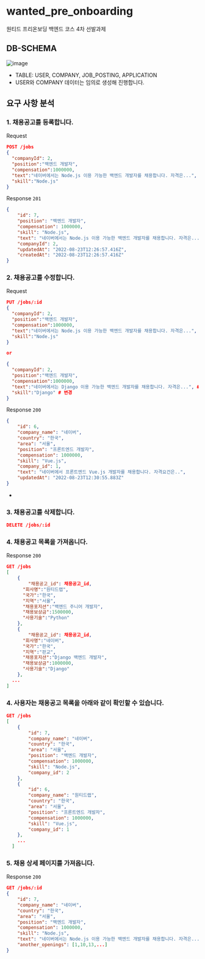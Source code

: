 # wanted_pre_onboarding
원티드 프리온보딩 백엔드 코스 4차 선발과제

## DB-SCHEMA
![image](https://user-images.githubusercontent.com/93569041/186153385-b8875bad-6650-4a6f-82a6-f5cbb2e1abaf.png)

- TABLE: USER, COMPANY, JOB_POSTING, APPLICATION
- USER와 COMPANY 데이터는 임의로 생성해 진행합니다.

## 요구 사항 분석
### 1. **채용공고를 등록합니다.**
Request 

```json
POST /jobs
{
  "companyId": 2,
  "position":"백엔드 개발자",
  "compensation":1000000,
  "text":"네이버에서는 Node.js 이용 가능한 백엔드 개발자를 채용합니다. 자격은...",
  "skill":"Node.js"
}
```

Response `201`

```json
{
    "id": 7,
    "position": "백엔드 개발자",
    "compensation": 1000000,
    "skill": "Node.js",
    "text": "네이버에서는 Node.js 이용 가능한 백엔드 개발자를 채용합니다. 자격은...",
    "companyId": 2,
    "updatedAt": "2022-08-23T12:26:57.416Z",
    "createdAt": "2022-08-23T12:26:57.416Z"
}
```

### 2. **채용공고를 수정합니다.**
Request

```json
PUT /jobs/:id
{
  "companyId": 2,
  "position":"백엔드 개발자",
  "compensation":1000000,
  "text":"네이버에서는 Node.js 이용 가능한 백엔드 개발자를 채용합니다. 자격은...",
  "skill":"Node.js"
}

or

{
  "companyId": 2,
  "position":"백엔드 개발자",
  "compensation":1000000,
  "text":"네이버에서는 Django 이용 가능한 백엔드 개발자를 채용합니다. 자격은...", # 변경
  "skill":"Django" # 변경
}
```

Response `200`

```json
{
    "id": 6,
    "company_name": "네이버",
    "country": "한국",
    "area": "서울",
    "position": "프론트엔드 개발자",
    "compensation": 1000000,
    "skill": "Vue.js",
    "company_id": 1,
    "text": "네이버에서 프론트엔드 Vue.js 개발자를 채용합니다. 자격요건은..",
    "updatedAt": "2022-08-23T12:30:55.883Z"
}
```
- 
### 3. **채용공고를 삭제합니다.**
```json
DELETE /jobs/:id
```
### 4. **채용공고 목록을 가져옵니다.**
Response `200`

```json
GET /jobs
[
	{
		"채용공고_id": 채용공고_id,
	  "회사명":"원티드랩",
	  "국가":"한국",
	  "지역":"서울",
	  "채용포지션":"백엔드 주니어 개발자",
	  "채용보상금":1500000,
	  "사용기술":"Python"
	},
	{
		"채용공고_id": 채용공고_id,
	  "회사명":"네이버",
	  "국가":"한국",
	  "지역":"판교",
	  "채용포지션":"Django 백엔드 개발자",
	  "채용보상금":1000000,
	  "사용기술":"Django"
	},
  ...
]
```
###    4. 사용자는 채용공고 목록을 아래와 같이 확인할 수 있습니다.
```json
GET /jobs
[
    {
        "id": 7,
        "company_name": "네이버",
        "country": "한국",
        "area": "서울",
        "position": "백엔드 개발자",
        "compensation": 1000000,
        "skill": "Node.js",
        "company_id": 2
    },
    {
        "id": 6,
        "company_name": "원티드랩",
        "country": "한국",
        "area": "서울",
        "position": "프론트엔드 개발자",
        "compensation": 1000000,
        "skill": "Vue.js",
        "company_id": 1
    },
    ...
  ]
  ```
    
### 5. **채용 상세 페이지를 가져옵니다.**
Response `200`

```json
GET /jobs/:id
{
    "id": 7,
    "company_name": "네이버",
    "country": "한국",
    "area": "서울",
    "position": "백엔드 개발자",
    "compensation": 1000000,
    "skill": "Node.js",
    "text": "네이버에서는 Node.js 이용 가능한 백엔드 개발자를 채용합니다. 자격은...",
    "another_openings": [1,10,13,...]
}
```
